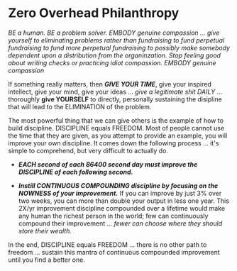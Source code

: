 # Zero Overhead Philanthropy

*BE a human. BE a problem solver. EMBODY genuine compassion ... give yourself to eliminating problems rather than fundraising to fund perpetual fundraising to fund more perpetual fundraising to possibly make somebody dependent upon a distribution from the organinzation. Stop feeling good about writing checks or practicing idiot compassion. EMBODY genuine compassion*

If something really matters, then ***GIVE YOUR TIME***, give your inspired intellect, give your mind, give your ideas ... *give a legitimate shit DAILY* ... thoroughly **give YOURSELF** to directly, personally sustaining the disipline that will lead to the ELIMINATION of the problem.

The most powerful thing that we can give others is the example of how to build discipline. DISCIPLINE equals FREEDOM. Most of people cannot use the time that they are given, as you attempt to provide an example, you will improve your own discipline. It comes down the following process ... it's simple to comprehend, but very difficult to actually do.

* ***EACH second of each 86400 second day must improve the DISCIPLINE of each following second.***

* ***Instill CONTINUOUS COMPOUNDING discipline by focusing on the NOWNESS of your improvement.*** If you can improve by just 3% over two weeks, you can more than double your output in less one year. This 2X/yr improvement discipline compounded over a lifetime would make any human the richest person in the world; few can continuously compound their improvement ... *fewer can choose where they should store their wealth.*

In the end, DISCIPLINE equals FREEDOM ... there is no other path to freedom ... sustain this mantra of continuous compounded improvement until you find a better one.



